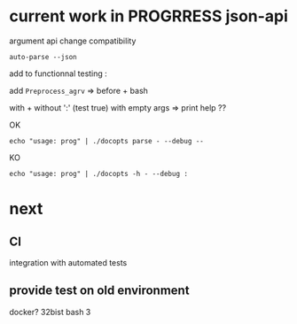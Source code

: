 # current work in PROGRRESS json-api

argument api change compatibility

`auto-parse --json`


add to functionnal testing :


add `Preprocess_agrv` => before + bash

with + without ':' (test true)
with empty args => print help ??

OK
```
echo "usage: prog" | ./docopts parse - --debug --
```

KO
```
echo "usage: prog" | ./docopts -h - --debug :
```




# next

## CI
integration with automated tests

## provide test on old environment

docker?
32bist
bash 3

